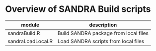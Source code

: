 # Overview of SANDRA Build scripts
module | description
------ | -----------
sandraBuild.R | Build SANDRA package from local files
sandraLoadLocal.R | Load SANDRA scripts from local files